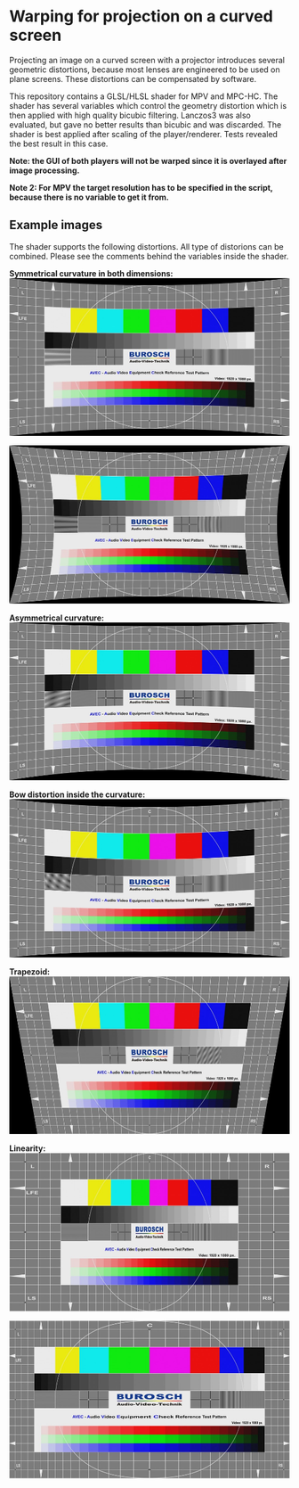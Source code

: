 # Warping for projection on a curved screen
Projecting an image on a curved screen with a projector introduces several geometric distortions, because most lenses are engineered to be used on plane screens. These distortions can be compensated by software.

This repository contains a GLSL/HLSL shader for MPV and MPC-HC. The shader has several variables which control the geometry distortion which is then applied with high quality bicubic filtering. Lanczos3 was also evaluated, but gave no better results than bicubic and was discarded. The shader is best applied after scaling of the player/renderer. Tests revealed the best result in this case.

**Note: the GUI of both players will not be warped since it is overlayed after image processing.**

**Note 2: For MPV the target resolution has to be specified in the script, because there is no variable to get it from.**


## Example images
The shader supports the following distortions. All type of distorions can be combined. Please see the comments behind the variables inside the shader.

**Symmetrical curvature in both dimensions:**
![Alt text](example_hor_sym.jpg)

![Alt text](example_hor_vert_sym.jpg)

**Asymmetrical curvature:**
![Alt text](example_hor_asym.jpg)

**Bow distortion inside the curvature:**
![Alt text](example_hor_bow.jpg)

**Trapezoid:**
![Alt text](exmple_trapezoid.jpg)

**Linearity:**
![Alt text](example_linearity1.jpg)

![Alt text](example_linearity2.jpg)

